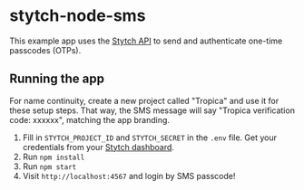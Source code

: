 # stytch-node-sms

This example app uses the [Stytch API](https://stytch.com/docs/api) to send and authenticate
one-time passcodes (OTPs).

## Running the app

For name continuity, create a new project called "Tropica" and use it for these setup steps. That
way, the SMS message will say "Tropica verification code: xxxxxx", matching the app branding.

1. Fill in `STYTCH_PROJECT_ID` and `STYTCH_SECRET` in the `.env` file. Get your credentials from
   your [Stytch dashboard](https://stytch.com/dashboard/api-keys).
2. Run `npm install`
3. Run `npm start`
4. Visit `http://localhost:4567` and login by SMS passcode!
